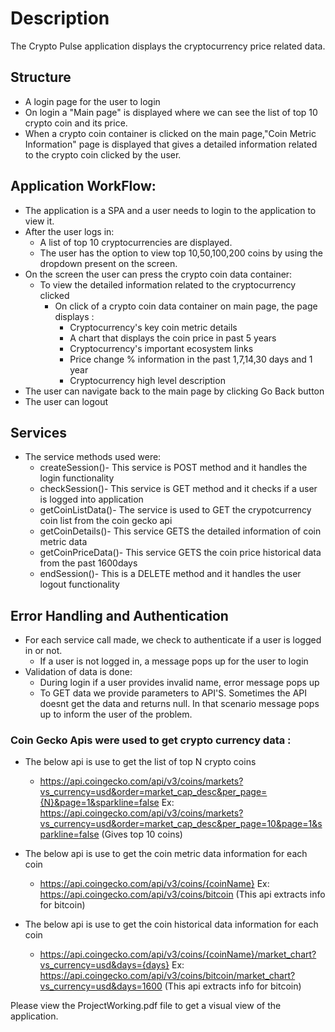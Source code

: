 # Description
  The Crypto Pulse application displays the cryptocurrency price related data.

## Structure
* A login page for the user to login
* On login a "Main page" is displayed where we can see the list of top 10 crypto coin and its price.
* When a crypto coin container is clicked on the main page,"Coin Metric Information" page is displayed   that gives a detailed information related to the crypto coin clicked by the user.

## Application WorkFlow:
* The application is a SPA and a user needs to login to the application to view it.
* After the user logs in: 
    * A list of top 10 cryptocurrencies are displayed. 
    * The user has the option to view top 10,50,100,200 coins by using the dropdown present on the    screen.
* On the screen the user can press the crypto coin data container:
    * To view the detailed information related to the cryptocurrency clicked
        * On click of a crypto coin data container on main page, the page displays :
            * Cryptocurrency's key coin metric details
            * A chart that displays the coin price in past 5 years
            * Cryptocurrency's important ecosystem links
            * Price change % information in the past 1,7,14,30 days and 1 year
            * Cryptocurrency high level description
* The user can navigate back to the main page by clicking Go Back button
* The user can logout

## Services
* The service methods used were:
    * createSession()- This service is POST method and it handles the login functionality
    * checkSession()- This service is GET method and it checks if a user is logged into application
    * getCoinListData()- The service is used to GET the crypotcurrency coin list from the coin gecko api
    * getCoinDetails()- This service GETS the detailed information of coin metric data
    * getCoinPriceData()- This service GETS the coin price historical data from the past 1600days
    * endSession()- This is a DELETE method and it handles the user logout functionality

## Error Handling and Authentication
* For each service call made, we check to authenticate if a user is logged in or not.
    * If a user is not logged in, a message pops up for the user to login
* Validation of data is done:
    * During login if a user provides invalid name, error message pops up
    * To GET data we provide parameters to API'S. Sometimes the API doesnt get the data and returns
      null. In that scenario message pops up to inform the user of the problem.


### Coin Gecko Apis were used to get crypto currency data :
* The below api is use to get the list of top N crypto coins
    * https://api.coingecko.com/api/v3/coins/markets?vs_currency=usd&order=market_cap_desc&per_page={N}&page=1&sparkline=false
    Ex: https://api.coingecko.com/api/v3/coins/markets?vs_currency=usd&order=market_cap_desc&per_page=10&page=1&sparkline=false (Gives top 10 coins)

* The below api is use to get the coin metric data information for each coin
    * https://api.coingecko.com/api/v3/coins/{coinName}
    Ex: https://api.coingecko.com/api/v3/coins/bitcoin (This api extracts info for bitcoin)

* The below api is use to get the coin historical data information for each coin
    * https://api.coingecko.com/api/v3/coins/{coinName}/market_chart?vs_currency=usd&days={days} 
   Ex: https://api.coingecko.com/api/v3/coins/bitcoin/market_chart?vs_currency=usd&days=1600            (This api extracts info for bitcoin)

Please view the ProjectWorking.pdf file to get a visual view of the application.